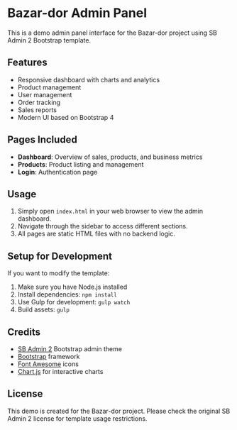 # Bazar-dor Admin Panel

This is a demo admin panel interface for the Bazar-dor project using SB Admin 2 Bootstrap template.

## Features

- Responsive dashboard with charts and analytics
- Product management
- User management
- Order tracking
- Sales reports
- Modern UI based on Bootstrap 4

## Pages Included

- **Dashboard**: Overview of sales, products, and business metrics
- **Products**: Product listing and management
- **Login**: Authentication page

## Usage

1. Simply open `index.html` in your web browser to view the admin dashboard.
2. Navigate through the sidebar to access different sections.
3. All pages are static HTML files with no backend logic.

## Setup for Development

If you want to modify the template:

1. Make sure you have Node.js installed
2. Install dependencies: `npm install`
3. Use Gulp for development: `gulp watch`
4. Build assets: `gulp`

## Credits

- [SB Admin 2](https://startbootstrap.com/theme/sb-admin-2) Bootstrap admin theme
- [Bootstrap](https://getbootstrap.com/) framework
- [Font Awesome](https://fontawesome.com/) icons
- [Chart.js](https://www.chartjs.org/) for interactive charts

## License

This demo is created for the Bazar-dor project. Please check the original SB Admin 2 license for template usage restrictions.
